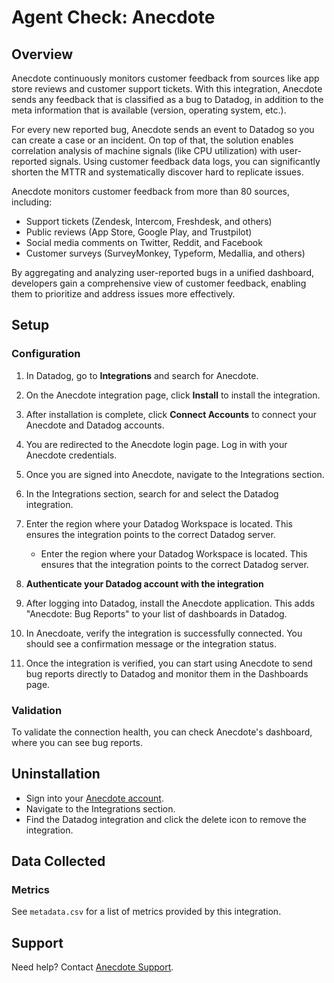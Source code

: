 # Agent Check: Anecdote

## Overview

Anecdote continuously monitors customer feedback from sources like app store reviews and customer support tickets. With this integration, Anecdote sends any feedback that is classified as a bug to Datadog, in addition to the meta information that is available (version, operating system, etc.).

For every new reported bug, Anecdote sends an event to Datadog so you can create a case or an incident. On top of that, the solution enables correlation analysis of machine signals (like CPU utilization) with user-reported signals.
Using customer feedback data logs, you can significantly shorten the MTTR and systematically discover hard to replicate issues.

Anecdote monitors customer feedback from more than 80 sources, including:

- Support tickets (Zendesk, Intercom, Freshdesk, and others)
- Public reviews (App Store, Google Play, and Trustpilot)
- Social media comments on Twitter, Reddit, and Facebook
- Customer surveys (SurveyMonkey, Typeform, Medallia, and others)

By aggregating and analyzing user-reported bugs in a unified dashboard, developers gain a comprehensive view of customer feedback, enabling them to prioritize and address issues more effectively.

## Setup

### Configuration

1. In Datadog, go to **Integrations** and search for Anecdote.

2. On the Anecdote integration page, click **Install** to install the integration.

3. After installation is complete, click **Connect Accounts** to connect your Anecdote and Datadog accounts.

4. You are redirected to the Anecdote login page. Log in with your Anecdote credentials.

5. Once you are signed into Anecdote, navigate to the Integrations section.

6. In the Integrations section, search for and select the Datadog integration.

7. Enter the region where your Datadog Workspace is located. This ensures the integration points to the correct Datadog server.
   - Enter the region where your Datadog Workspace is located. This ensures that the integration points to the correct Datadog server.

8. **Authenticate your Datadog account with the integration**

9. After logging into Datadog, install the Anecdote application. This adds "Anecdote: Bug Reports" to your list of dashboards in Datadog.

10. In Anecdoate, verify the integration is successfully connected. You should see a confirmation message or the integration status.

11. Once the integration is verified, you can start using Anecdote to send bug reports directly to Datadog and monitor them in the Dashboards page.

### Validation

To validate the connection health, you can check Anecdote's dashboard, where you can see bug reports.

## Uninstallation

- Sign into your [Anecdote account][1].
- Navigate to the Integrations section.
- Find the Datadog integration and click the delete icon to remove the integration.

## Data Collected

### Metrics
See `metadata.csv` for a list of metrics provided by this integration.

## Support

Need help? Contact [Anecdote Support][2].

[1]: app.anecdoteai.com
[2]: mailto:hello@anec.app


